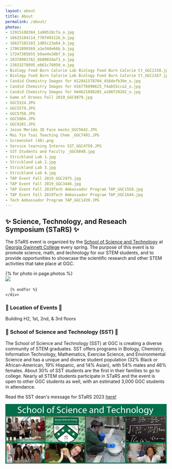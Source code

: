 ```yaml
---
layout: about
title: About
permalink: /about/
photos:
- 12915108384_1a98518cfa_o.jpg
- 16625184114_f70749312b_b.jpg
- 16627102103_1d05c23e64_b.jpg
- 17061099369_a1e34de66b_b.jpg
- 17247305655_b9ae4e3dbf_b.jpg
- 18378901762_6b8003daf3_o.jpg
- 23833278995_e661c76950_o.jpg
- Biology Food Burn Calorie Lab Biology Food Burn Calorie Ct_GGC2158.jpg
- Biology Food Burn Calorie Lab Biology Food Burn Calorie Ct_GGC2167.jpg
- Candid Chemistry Images for H12841578704_458defb39e_o.jpg
- Candid Chemistry Images for H16776090625_f4ab55cca2_o.jpg
- Candid Chemistry Images for H44621689285_a108f29202_o.jpg
- Game of Drones Fall 2019_GGC9879.jpg
- GGC5524.JPG
- GGC5579.JPG
- GGC5750.JPG
- GGC5804.JPG
- GGC9281.JPG
- Jesse Merida 3D Face masks_GGC5642.JPG
- Mai Yin Tsoi Teaching Chem _GGC7491.JPG
- Screenshot (48).png
- Service learning Interns SST_GGC4759.JPG
- SST Students and Faculty _GGC6848.jpg
- Strickland Lab 1.jpg
- Strickland Lab 2.jpg
- Strickland Lab 3.jpg
- Strickland Lab 4.jpg
- TAP Event Fall 2019_GGC2975.jpg
- TAP Event Fall 2019_GGC3446.jpg
- TAP Event Fall 2019Tech Ambassador Program TAP_GGC1558.jpg
- TAP Event Fall 2019Tech Ambassador Program TAP_GGC1644.jpg
- Tech Ambassador Program TAP_GGC1439.JPG
---
```


## ✨ Science, Technology, and Reseach Symposium (STaRS) ✨

The STaRS event is organized by the [School of Science and Technology](https://www.facebook.com/ggc.sst) at [Georgia Gwinnett College](https://www.ggc.edu/) every spring. The purpose of this event is to promote science, math, and technology for our STEM students, and to provide opportunities to showcase the scientific research and other STEM activities that take place at GGC.

<div class="project_pictures">
    <div id="slideshow">
      {% for photo in page.photos %}
      <div class="pictures">
        <a  id="lightgallery" href="{{ site.baseurl }}/assets/images/slideshow/{{ photo }}">
          <img src="{{ site.baseurl }}/assets/images/slideshow/{{ photo }}">
        </a>
      </div>

      {% endfor %}
    </div>
  </div>


### 🐻 Location of Events 🐻
Building H2, 1st, 2nd, & 3rd floors



### 🐻 School of Science and Technology (SST) 🐻

The School of Science and Technology (SST) at GGC is creating a diverse community of STEM graduates. SST offers programs in Biology, Chemistry, Information Technology, Mathematics, Exercise Science, and Environmental Science and has a unique and diverse student population (32% Black or African-American, 19% Hispanic, and 14% Asian), with 54% males and 46% females.  About 30% of SST students are the first in their families to go to college.  Nearly all STEM students participate in STaRS and the event is open to other GGC students as well, with an estimated 3,000 GGC students in attendance.

Read the SST dean's message for STaRS 2023 <a href= "https://ggc-stars.github.io/stars2023/update/2023/02/22/deans-message.html">here! </a>

![SST collage](/assets/images/sst-image-fb.jpg "A collage of SST faculty and students")

<!-- lightgallery -->
  <script src="https://cdn.jsdelivr.net/lightgallery/1.3.7/js/lightgallery.min.js"></script>
  <script src="https://cdn.jsdelivr.net/g/lg-zoom"></script>

  <script type="text/javascript">
    $(document).ready(function() {
      // Slideshow setup
      $("#slideshow > div:gt(0)").hide();

      setInterval(function() {
        $('#slideshow > div:first')
          .fadeOut(1000, function() {
	  	$(this).appendTo('#slideshow');
		$('#slideshow > div:first').fadeIn(1000); } );
      }, 3000);

      // LightGallery
      $("body").lightGallery({
	zoom: true,
	selector: 'a#lightgallery',
	selectWithin: 'body'
      });
    });
  </script>
